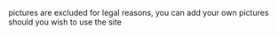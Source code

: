 pictures are excluded for legal reasons, you can add your own pictures should you wish to use the site
